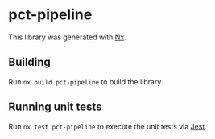 # pct-pipeline

This library was generated with [Nx](https://nx.dev).

## Building

Run `nx build pct-pipeline` to build the library.

## Running unit tests

Run `nx test pct-pipeline` to execute the unit tests via [Jest](https://jestjs.io).
